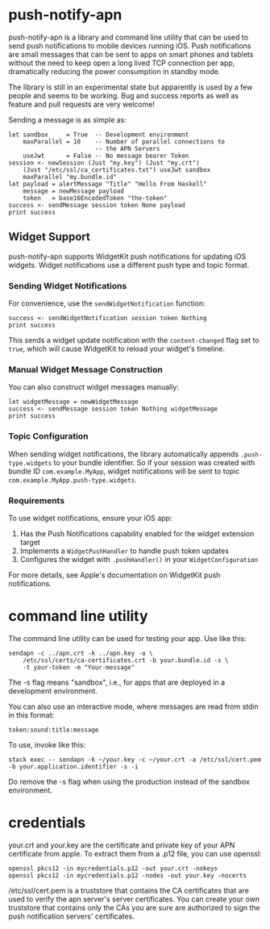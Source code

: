 # push-notify-apn

push-notify-apn is a library and command line utility that can be used to send
push notifications to mobile devices running iOS. Push notifications are small
messages that can be sent to apps on smart phones and tablets
without the need to keep open a long lived TCP connection per app, dramatically
reducing the power consumption in standby mode.

The library is still in an experimental state but apparently is used by
a few people and seems to be working. Bug and success reports
as well as feature and pull requests are very welcome!

Sending a message is as simple as:

    let sandbox     = True  -- Development environment
        maxParallel = 10    -- Number of parallel connections to
                            -- the APN Servers
        useJwt      = False -- No message bearer Token
    session <- newSession (Just "my.key") (Just "my.crt")
        (Just "/etc/ssl/ca_certificates.txt") useJwt sandbox
        maxParallel "my.bundle.id"
    let payload = alertMessage "Title" "Hello From Haskell"
        message = newMessage payload
        token   = base16EncodedToken "the-token"
    success <- sendMessage session token None payload
    print success

## Widget Support

push-notify-apn supports WidgetKit push notifications for updating iOS widgets. Widget notifications use a different push type and topic format.

### Sending Widget Notifications

For convenience, use the `sendWidgetNotification` function:

    success <- sendWidgetNotification session token Nothing
    print success

This sends a widget update notification with the `content-changed` flag set to `true`, which will cause WidgetKit to reload your widget's timeline.

### Manual Widget Message Construction

You can also construct widget messages manually:

    let widgetMessage = newWidgetMessage
    success <- sendMessage session token Nothing widgetMessage
    print success

### Topic Configuration

When sending widget notifications, the library automatically appends `.push-type.widgets` to your bundle identifier. So if your session was created with bundle ID `com.example.MyApp`, widget notifications will be sent to topic `com.example.MyApp.push-type.widgets`.

### Requirements

To use widget notifications, ensure your iOS app:

1. Has the Push Notifications capability enabled for the widget extension target
2. Implements a `WidgetPushHandler` to handle push token updates
3. Configures the widget with `.pushHandler()` in your `WidgetConfiguration`

For more details, see Apple's documentation on WidgetKit push notifications.

# command line utility

The command line utility can be used for testing your app. Use like this:

    sendapn -c ../apn.crt -k ../apn.key -a \
        /etc/ssl/certs/ca-certificates.crt -b your.bundle.id -s \
        -t your-token -m "Your-message"

The -s flag means "sandbox", i.e., for apps that are deployed in a
development environment.

You can also use an interactive mode, where messages are read from
stdin in this format:

    token:sound:title:message
    
To use, invoke like this:

    stack exec -- sendapn -k ~/your.key -c ~/your.crt -a /etc/ssl/cert.pem -b your.application.identifier -s -i
    
Do remove the -s flag when using the production instead of the sandbox environment.

# credentials

your.crt and your.key are the certificate and private key of your
APN certificate from apple. To extract them from a .p12 file,
you can use openssl:

    openssl pkcs12 -in mycredentials.p12 -out your.crt -nokeys
    openssl pkcs12 -in mycredentials.p12 -nodes -out your.key -nocerts
    
/etc/ssl/cert.pem is a truststore that contains the CA certificates
that are used to verify the apn server's server certificates.
You can create your own truststore that contains only the
CAs you are sure are authorized to sign the push notification servers'
certificates.
